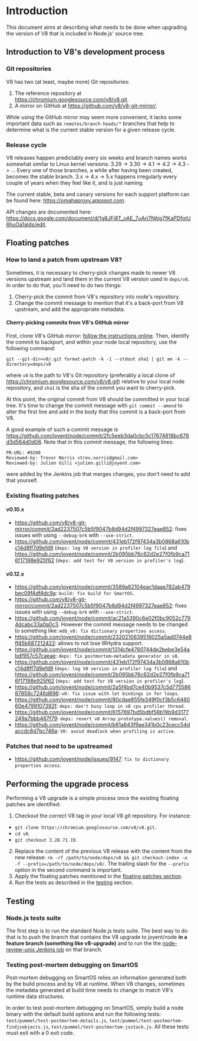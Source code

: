 # Introduction

This document aims at describing what needs to be done when upgrading the version of V8 that is included in Node.js' source tree.

## Introduction to V8's development process

### Git repositories

V8 has two (at least, maybe more) Git repositories:

1. The reference repository at https://chromium.googlesource.com/v8/v8.git.
2. A mirror on GitHub at https://github.com/v8/v8-git-mirror/.

While using the GitHub mirror may seem more convenient, it lacks some important data such as `remotes/branch-heads/*` branches that help to determine what is the current stable version for a given release cycle.

### Release cycle

V8 releases happen predictably every six weeks and branch names works somewhat similar to Linux kernel versions:
3.29 -> 3.30 -> 4.1 -> 4.2 -> 4.3 -> ... Every one of those branches, a while after having been created, becomes the stable branch.
3.x -> 4.x -> 5.x happens irregularly every couple of years when they feel like it, and is just naming.

The current stable, beta and canary versions for each support platform can be found here: https://omahaproxy.appspot.com.

API changes are documented here: https://docs.google.com/document/d/1g8JFi8T_oAE_7uAri7Njtig7fKaPDfotU6huOa1alds/edit.

## Floating patches

### How to land a patch from upstream V8?

Sometimes, it is necessary to cherry-pick changes made to newer V8 versions upstream and land them in the current V8 version used in `deps/v8`. In order to do that, you'll need to do two things:

1. Cherry-pick the commit from V8's repository into node's repository.
2. Change the commit message to mention that it's a back-port from V8 upstream, and add the appropriate metadata.

#### Cherry-picking commits from V8's GitHub mirror

First, clone V8's GitHub mirror: [follow the instructions online](https://chromium.googlesource.com/v8/v8.git).
Then, identify the commit to backport, and within your node local repository, use the following command:
```
git --git-dir=v8/.git format-patch -k -1 --stdout sha1 | git am -k --directory=deps/v8
```
where `v8` is the path to V8's Git repository (preferably a local clone of https://chromium.googlesource.com/v8/v8.git) relative to your local node repository, and `sha1` is the sha of the commit you want to cherry-pick.

At this point, the original commit from V8 should be committed in your local tree. It's time to change the commit message with `git commit --amend` to alter the first line and add in the body that this commit is a back-port from V8.

A good example of such a commit message is https://github.com/joyent/node/commit/2fc5eeb3da0cbc5c17674818bc679d3d564d0d06. Note that in this commit message, the following lines:
```
PR-URL: #9200
Reviewed-by: Trevor Norris <trev.norris@gmail.com>
Reviewed-by: Julien Gilli <julien.gilli@joyent.com>
```
were added by the Jenkins job that merges changes, you don't need to add that yourself.

### Existing floating patches

#### v0.10.x

* https://github.com/v8/v8-git-mirror/commit/2ad2237507c5b5f9047b8d94d2f4997327eae852: fixes issues with using `--debug-brk` with `--use-strict`.
* https://github.com/joyent/node/commit/431eb172f97434a3b0868a610bc14d8ff7d9efd9 (`deps: log V8 version in profiler log file`) and https://github.com/joyent/node/commit/2b095bb76c62d2e27f0fb9ca716f17198e925f62 (`deps: add test for V8 version in profiler's log`).

#### v0.12.x

* https://github.com/joyent/node/commit/3589a62104eac1daae782ab479bec09f4df4dc9a: `build: fix build for SmartOS`.
* https://github.com/v8/v8-git-mirror/commit/2ad2237507c5b5f9047b8d94d2f4997327eae852: fixes issues with using `--debug-brk` with `--use-strict`.
* https://github.com/joyent/node/commit/ac21a5390c6e02f0bc9052c7794dcabc33a0a0c3. However the commit message needs to be changed to something like: `mdb_v8: fix dictionary properties access`.
* https://github.com/joyent/node/commit/2320210639516025a5ad0744e8ff45b687212422: allows to not lose IRHydra support.
* https://github.com/joyent/node/commit/1314cfe4760744de2bebe3e54abdf957c57caeae: `deps: fix postmortem-metadata generator in v8`.
* https://github.com/joyent/node/commit/431eb172f97434a3b0868a610bc14d8ff7d9efd9 (`deps: log V8 version in profiler log file`) and https://github.com/joyent/node/commit/2b095bb76c62d2e27f0fb9ca716f17198e925f62 (`deps: add test for V8 version in profiler's log`).
* https://github.com/joyent/node/commit/2a5f4bd7ce40b9537c5d77558687858c7246d896: `v8: fix issue with let bindings in for loops`.
* https://github.com/joyent/node/commit/80cdae855fe349f0cf3b5c646060e4799107392f: `deps: don't busy loop in v8 cpu profiler thread`.
* https://github.com/joyent/node/commit/6157697bd5bdbf58b19b9d3177249a7bbb467f79: `deps: revert v8 Array.prototype.values() removal`.
* https://github.com/joyent/node/commit/b81a643f9ae341b0c23cecc54daccdc8d7bc746a: `V8: avoid deadlock when profiling is active`.

### Patches that need to be upstreamed

* https://github.com/joyent/node/issues/9147: `fix to dictionary properties access`.

## Performing the upgrade process

Performing a V8 upgrade is a simple process once the existing floating patches are identified:

1. Checkout the correct V8 tag in your local V8 git repository. For instance:
  * `git clone https://chromium.googlesource.com/v8/v8.git`.
  * `cd v8`.
  * `git checkout 3.28.71.19`.
2. Replace the content of the previous V8 release with the content from the new release: `rm -rf /path/to/node/deps/v8 && git checkout-index -a -f --prefix=/path/to/node/deps/v8/`. The trailing slash for the `--prefix` option in the second command is important.
3. Apply the floating patches mentioned in the [floating patches section](#floating-patches).
4. Run the tests as described in the [testing](#testing) section.

## Testing

### Node.js tests suite

The first step is to run the standard Node.js tests suite. The best way to do that is to push the branch that contains the V8 upgrade to joyent/node __in a feature branch (something like v8-upgrade)__ and to run the the [node-review-unix Jenkins job](jenkins.nodejs.org/job/node-review-unix) on that branch.

### Testing post-mortem debugging on SmartOS

Post-mortem debugging on SmartOS relies on information generated both by the build process and by V8 at runtime. When V8 changes, sometimes the metadata generated at build time needs to change to match V8's runtime data structures.

In order to test post-mortem debugging on SmartOS, simply build a node binary with the default build options and run the following tests: `test/pummel/test-postmortem-details.js`, `test/pummel/test-postmortem-findjsobjects.js`, `test/pummel/test-postmortem-jsstack.js`. All these tests must exit with a 0 exit code.